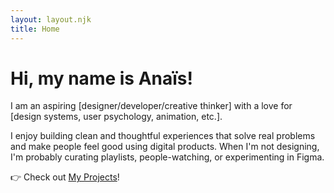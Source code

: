 ```yaml
---
layout: layout.njk
title: Home
---
```


# Hi, my name is Anaïs!

I am an aspiring [designer/developer/creative thinker] with a love for [design systems, user psychology, animation, etc.].

I enjoy building clean and thoughtful experiences that solve real problems and make people feel good using digital products. When I'm not designing, I'm probably curating playlists, people-watching, or experimenting in Figma.

👉 Check out [My Projects](/projects/)!
